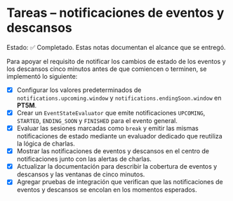 # Tareas – notificaciones de eventos y descansos

Estado: ✅ Completado. Estas notas documentan el alcance que se entregó.

Para apoyar el requisito de notificar los cambios de estado de los eventos y los descansos cinco minutos antes de que comiencen o terminen, se implementó lo siguiente:

- [x] Configurar los valores predeterminados de `notifications.upcoming.window` y `notifications.endingSoon.window` en **PT5M**.
- [x] Crear un `EventStateEvaluator` que emite notificaciones `UPCOMING`, `STARTED`, `ENDING_SOON` y `FINISHED` para el evento general.
- [x] Evaluar las sesiones marcadas como `break` y emitir las mismas notificaciones de estado mediante un evaluador dedicado que reutiliza la lógica de charlas.
- [x] Mostrar las notificaciones de eventos y descansos en el centro de notificaciones junto con las alertas de charlas.
- [x] Actualizar la documentación para describir la cobertura de eventos y descansos y las ventanas de cinco minutos.
- [x] Agregar pruebas de integración que verifican que las notificaciones de eventos y descansos se encolan en los momentos esperados.
